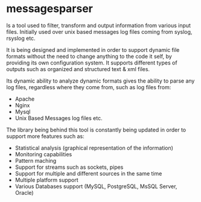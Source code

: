 # messagesparser
Is a tool used to filter, transform and output information from various input files.
Initially used over unix based messages log files coming from syslog, rsyslog etc.

It is being designed and implemented in order to support dynamic file formats without
the need to change anything to the code it self, by providing its own configuration
system. It supports different types of outputs such as organized and structured text & xml files.

Its dynamic ability to analyze dynamic formats gives the ability to parse any log files, regardless
where they come from, such as log files from:
- Apache
- Nginx
- Mysql
- Unix Based Messages log files etc.


The library being behind this tool is constantly being updated in order to support more
features such as:

- Statistical analysis (graphical representation of the information)
- Monitoring capabilities
- Pattern maching
- Support for streams such as sockets, pipes
- Support for multiple and different sources in the same time
- Multiple platform support
- Various Databases support (MySQL, PostgreSQL, MsSQL Server, Oracle)
